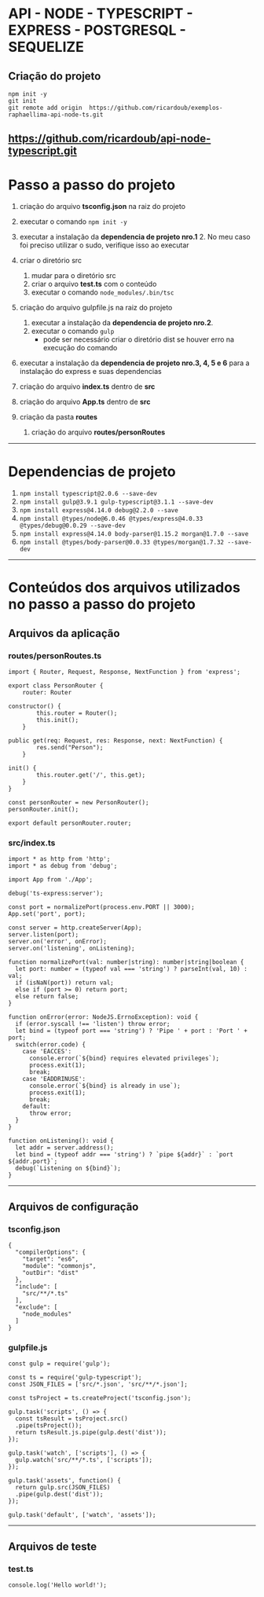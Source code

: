 # API - NODE - TYPESCRIPT - EXPRESS - POSTGRESQL - SEQUELIZE

## Criação do projeto
```
npm init -y
git init
git remote add origin  https://github.com/ricardoub/exemplos-raphaellima-api-node-ts.git

```

https://github.com/ricardoub/api-node-typescript.git
---

# Passo a passo do projeto
1.  criação do arquivo **tsconfig.json** na raiz do projeto
2.  executar o comando ``` npm init -y ```
3.  executar a instalação da **dependencia de projeto nro.1**
    2. No meu caso foi preciso utilizar o sudo, verifique isso ao executar

4.  criar o diretório src
    1.  mudar para o diretório src
    2.  criar o arquivo **test.ts** com o conteúdo    
    3.  executar o comando ``` node_modules/.bin/tsc ```

5.  criação do arquivo gulpfile.js na raiz do projeto
    1.  executar a instalação da **dependencia de projeto nro.2**.
    2.  executar o comando ``` gulp ```
        * pode ser necessário criar o diretório dist se houver erro na execução do comando

6.  executar a instalação da **dependencia de projeto nro.3, 4, 5 e 6** para a instalação do express e suas dependencias

7.  criação do arquivo **index.ts** dentro de **src**
8.  criação do arquivo **App.ts** dentro de **src**
9.  criação da pasta **routes**
    1. criação do arquivo **routes/personRoutes**


---


# Dependencias de projeto
1.  ``` npm install typescript@2.0.6 --save-dev ```
2.  ``` npm install gulp@3.9.1 gulp-typescript@3.1.1 --save-dev ```
3.  ``` npm install express@4.14.0 debug@2.2.0 --save ```
4.  ``` npm install @types/node@6.0.46 @types/express@4.0.33 @types/debug@0.0.29 --save-dev ```
5.  ``` npm install express@4.14.0 body-parser@1.15.2 morgan@1.7.0 --save ```
6.  ``` npm install @types/body-parser@0.0.33 @types/morgan@1.7.32 --save-dev ```


---

# Conteúdos dos arquivos utilizados no passo a passo do projeto

## Arquivos da aplicação
### routes/personRoutes.ts
```
import { Router, Request, Response, NextFunction } from 'express';

export class PersonRouter {
    router: Router

constructor() {
        this.router = Router();
        this.init();
    }

public get(req: Request, res: Response, next: NextFunction) {
        res.send("Person");
    }

init() {
        this.router.get('/', this.get);
    }
}

const personRouter = new PersonRouter();
personRouter.init();

export default personRouter.router;
```

### src/index.ts
```
import * as http from 'http';
import * as debug from 'debug';

import App from './App';

debug('ts-express:server');

const port = normalizePort(process.env.PORT || 3000);
App.set('port', port);

const server = http.createServer(App);
server.listen(port);
server.on('error', onError);
server.on('listening', onListening);

function normalizePort(val: number|string): number|string|boolean {
  let port: number = (typeof val === 'string') ? parseInt(val, 10) : val;
  if (isNaN(port)) return val;
  else if (port >= 0) return port;
  else return false;
}

function onError(error: NodeJS.ErrnoException): void {
  if (error.syscall !== 'listen') throw error;
  let bind = (typeof port === 'string') ? 'Pipe ' + port : 'Port ' + port;
  switch(error.code) {
    case 'EACCES':
      console.error(`${bind} requires elevated privileges`);
      process.exit(1);
      break;
    case 'EADDRINUSE':
      console.error(`${bind} is already in use`);
      process.exit(1);
      break;
    default:
      throw error;
  }
}

function onListening(): void {
  let addr = server.address();
  let bind = (typeof addr === 'string') ? `pipe ${addr}` : `port ${addr.port}`;
  debug(`Listening on ${bind}`);
}
```

---

## Arquivos de configuração
### tsconfig.json
```
{
  "compilerOptions": {
    "target": "es6",
    "module": "commonjs",
    "outDir": "dist"
  },
  "include": [
    "src/**/*.ts"
  ],
  "exclude": [
    "node_modules"
  ]
}
```

### gulpfile.js
```
const gulp = require('gulp');

const ts = require('gulp-typescript');
const JSON_FILES = ['src/*.json', 'src/**/*.json'];

const tsProject = ts.createProject('tsconfig.json');

gulp.task('scripts', () => {
  const tsResult = tsProject.src()
  .pipe(tsProject());
  return tsResult.js.pipe(gulp.dest('dist'));
});

gulp.task('watch', ['scripts'], () => {
  gulp.watch('src/**/*.ts', ['scripts']);
});

gulp.task('assets', function() {
  return gulp.src(JSON_FILES)
  .pipe(gulp.dest('dist'));
});

gulp.task('default', ['watch', 'assets']);
```

---

## Arquivos de teste
### test.ts
```
console.log('Hello world!');
```
